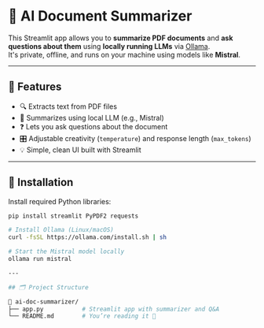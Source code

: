 # 📄 AI Document Summarizer 

This Streamlit app allows you to **summarize PDF documents** and **ask questions about them** using **locally running LLMs** via [Ollama](https://ollama.com).  
It's private, offline, and runs on your machine using models like **Mistral**.

---

## 🚀 Features

- 🔍 Extracts text from PDF files
- 🧠 Summarizes using local LLM (e.g., Mistral)
- ❓ Lets you ask questions about the document
- 🎛️ Adjustable creativity (`temperature`) and response length (`max_tokens`)
- 💡 Simple, clean UI built with Streamlit

---

## 🧰 Installation

Install required Python libraries:

```bash
pip install streamlit PyPDF2 requests

# Install Ollama (Linux/macOS)
curl -fsSL https://ollama.com/install.sh | sh

# Start the Mistral model locally
ollama run mistral

---

## 🗂️ Project Structure

📁 ai-doc-summarizer/
├── app.py           # Streamlit app with summarizer and Q&A
└── README.md        # You’re reading it 🙂
